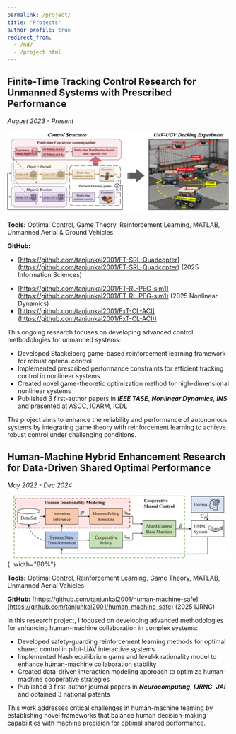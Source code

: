 ```yaml
---
permalink: /project/
title: "Projects"
author_profile: true
redirect_from: 
  - /md/
  - /project.html
---
```


<!-- # Projects -->

## Finite-Time Tracking Control Research for Unmanned Systems with Prescribed Performance

*August 2023 - Present*

![Unmanned Systems Control](/images/unmanned_systems_control.png)

**Tools:** Optimal Control, Game Theory, Reinforcement Learning, MATLAB, Unmanned Aerial & Ground Vehicles

**GitHub:**
* [https://github.com/tanjunkai2001/FT-SRL-Quadcopter](https://github.com/tanjunkai2001/FT-SRL-Quadcopter) (2025 Information Sciences)
<!-- ![Unmanned Systems Control](/images/unmanned_systems_control2.png) -->
* [https://github.com/tanjunkai2001/FT-RL-PEG-sim1](https://github.com/tanjunkai2001/FT-RL-PEG-sim1) (2025 Nonlinear Dynamics)
* [https://github.com/tanjunkai2001/FxT-CL-ACI](https://github.com/tanjunkai2001/FxT-CL-ACI))

This ongoing research focuses on developing advanced control methodologies for unmanned systems:

* Developed Stackelberg game-based reinforcement learning framework for robust optimal control
* Implemented prescribed performance constraints for efficient tracking control in nonlinear systems
* Created novel game-theoretic optimization method for high-dimensional nonlinear systems
* Published 3 first-author papers in ***IEEE TASE***, ***Nonlinear Dynamics***, ***INS*** and presented at ASCC, ICARM, ICDL

The project aims to enhance the reliability and performance of autonomous systems by integrating game theory with reinforcement learning to achieve robust control under challenging conditions.


## Human-Machine Hybrid Enhancement Research for Data-Driven Shared Optimal Performance

*May 2022 - Dec 2024*

![Human-UAV Interaction System](/images/human_uav_interaction.png){: width="80%"}

**Tools:** Optimal Control, Reinforcement Learning, Game Theory, MATLAB, Unmanned Aerial Vehicles

**GitHub:** [https://github.com/tanjunkai2001/human-machine-safe](https://github.com/tanjunkai2001/human-machine-safe) (2025 IJRNC)

In this research project, I focused on developing advanced methodologies for enhancing human-machine collaboration in complex systems:

* Developed safety-guarding reinforcement learning methods for optimal shared control in pilot-UAV interactive systems
* Implemented Nash equilibrium game and level-k rationality model to enhance human-machine collaboration stability
* Created data-driven interaction modeling approach to optimize human-machine cooperative strategies
* Published 3 first-author journal papers in ***Neurocomputing***, ***IJRNC***, ***JAI*** and obtained 3 national patents

This work addresses critical challenges in human-machine teaming by establishing novel frameworks that balance human decision-making capabilities with machine precision for optimal shared performance.
